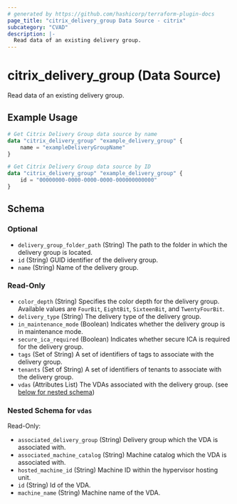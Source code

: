 ```yaml
---
# generated by https://github.com/hashicorp/terraform-plugin-docs
page_title: "citrix_delivery_group Data Source - citrix"
subcategory: "CVAD"
description: |-
  Read data of an existing delivery group.
---
```


# citrix_delivery_group (Data Source)

Read data of an existing delivery group.

## Example Usage

```terraform
# Get Citrix Delivery Group data source by name
data "citrix_delivery_group" "example_delivery_group" {
    name = "exampleDeliveryGroupName"
}

# Get Citrix Delivery Group data source by ID
data "citrix_delivery_group" "example_delivery_group" {
    id = "00000000-0000-0000-0000-000000000000"
}
```

<!-- schema generated by tfplugindocs -->
## Schema

### Optional

- `delivery_group_folder_path` (String) The path to the folder in which the delivery group is located.
- `id` (String) GUID identifier of the delivery group.
- `name` (String) Name of the delivery group.

### Read-Only

- `color_depth` (String) Specifies the color depth for the delivery group. Available values are `FourBit`, `EightBit`, `SixteenBit`, and `TwentyFourBit`.
- `delivery_type` (String) The delivery type of the delivery group.
- `in_maintenance_mode` (Boolean) Indicates whether the delivery group is in maintenance mode.
- `secure_ica_required` (Boolean) Indicates whether secure ICA is required for the delivery group.
- `tags` (Set of String) A set of identifiers of tags to associate with the delivery group.
- `tenants` (Set of String) A set of identifiers of tenants to associate with the delivery group.
- `vdas` (Attributes List) The VDAs associated with the delivery group. (see [below for nested schema](#nestedatt--vdas))

<a id="nestedatt--vdas"></a>
### Nested Schema for `vdas`

Read-Only:

- `associated_delivery_group` (String) Delivery group which the VDA is associated with.
- `associated_machine_catalog` (String) Machine catalog which the VDA is associated with.
- `hosted_machine_id` (String) Machine ID within the hypervisor hosting unit.
- `id` (String) Id of the VDA.
- `machine_name` (String) Machine name of the VDA.